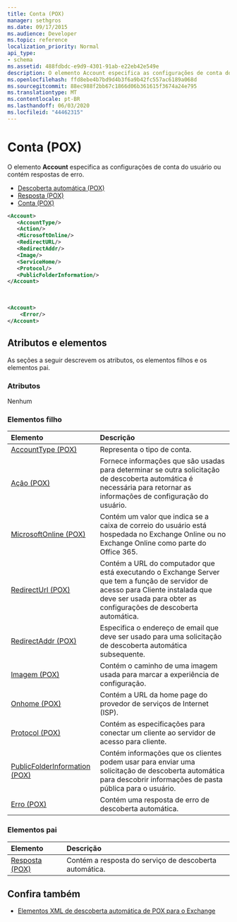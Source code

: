 ```yaml
---
title: Conta (POX)
manager: sethgros
ms.date: 09/17/2015
ms.audience: Developer
ms.topic: reference
localization_priority: Normal
api_type:
- schema
ms.assetid: 488fdbdc-e9d9-4301-91ab-e22eb42e549e
description: O elemento Account especifica as configurações de conta do usuário ou contém respostas de erro.
ms.openlocfilehash: ffd8ebe4b7bd9d4b3f6a9b42fc557ac6189a068d
ms.sourcegitcommit: 88ec988f2bb67c1866d06b361615f3674a24e795
ms.translationtype: MT
ms.contentlocale: pt-BR
ms.lasthandoff: 06/03/2020
ms.locfileid: "44462315"
---
```

# <a name="account-pox"></a>Conta (POX)

O elemento **Account** especifica as configurações de conta do usuário ou contém respostas de erro. 
  
- [Descoberta automática (POX)](autodiscover-pox.md)
- [Resposta (POX)](response-pox.md)
- [Conta (POX)](account-pox.md)
  
```XML
<Account>
   <AccountType/>
   <Action/>
   <MicrosoftOnline/>
   <RedirectURL/>
   <RedirectAddr/>
   <Image/>
   <ServiceHome/>
   <Protocol/>
   <PublicFolderInformation/>
</Account>
```

<br/>

```XML
<Account> 
    <Error/> 
</Account>
```

## <a name="attributes-and-elements"></a>Atributos e elementos

As seções a seguir descrevem os atributos, os elementos filhos e os elementos pai.
  
### <a name="attributes"></a>Atributos

Nenhum
  
### <a name="child-elements"></a>Elementos filho

|**Elemento**|**Descrição**|
|:-----|:-----|
|[AccountType (POX)](accounttype-pox.md) <br/> |Representa o tipo de conta.  <br/> |
|[Ação (POX)](action-pox.md) <br/> |Fornece informações que são usadas para determinar se outra solicitação de descoberta automática é necessária para retornar as informações de configuração do usuário.  <br/> |
|[MicrosoftOnline (POX)](microsoftonline-pox.md) <br/> |Contém um valor que indica se a caixa de correio do usuário está hospedada no Exchange Online ou no Exchange Online como parte do Office 365.  <br/> |
|[RedirectUrl (POX)](redirecturl-pox.md) <br/> |Contém a URL do computador que está executando o Exchange Server que tem a função de servidor de acesso para Cliente instalada que deve ser usada para obter as configurações de descoberta automática.  <br/> |
|[RedirectAddr (POX)](redirectaddr-pox.md) <br/> |Especifica o endereço de email que deve ser usado para uma solicitação de descoberta automática subsequente.  <br/> |
|[Imagem (POX)](image-pox.md) <br/> |Contém o caminho de uma imagem usada para marcar a experiência de configuração.  <br/> |
|[Onhome (POX)](servicehome-pox.md) <br/> |Contém a URL da home page do provedor de serviços de Internet (ISP).  <br/> |
|[Protocol (POX)](protocol-pox.md) <br/> |Contém as especificações para conectar um cliente ao servidor de acesso para cliente.  <br/> |
|[PublicFolderInformation (POX)](publicfolderinformation-pox.md) <br/> |Contém informações que os clientes podem usar para enviar uma solicitação de descoberta automática para descobrir informações de pasta pública para o usuário.  <br/> |
|[Erro (POX)](error-pox.md) <br/> |Contém uma resposta de erro de descoberta automática.  <br/> |
   
### <a name="parent-elements"></a>Elementos pai

|**Elemento**|**Descrição**|
|:-----|:-----|
|[Resposta (POX)](response-pox.md) <br/> |Contém a resposta do serviço de descoberta automática.  <br/> |
   
## <a name="see-also"></a>Confira também

- [Elementos XML de descoberta automática de POX para o Exchange](pox-autodiscover-xml-elements-for-exchange.md)

